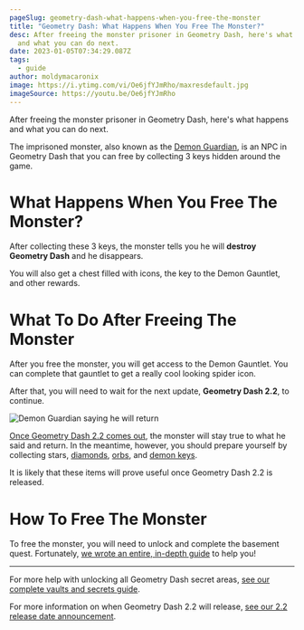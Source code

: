```yaml
---
pageSlug: geometry-dash-what-happens-when-you-free-the-monster
title: "Geometry Dash: What Happens When You Free The Monster?"
desc: After freeing the monster prisoner in Geometry Dash, here's what happens
  and what you can do next.
date: 2023-01-05T07:34:29.087Z
tags:
  - guide
author: moldymacaronix
image: https://i.ytimg.com/vi/Oe6jfYJmRho/maxresdefault.jpg
imageSource: https://youtu.be/Oe6jfYJmRho
---
```

After freeing the monster prisoner in Geometry Dash, here's what happens and what you can do next.

The imprisoned monster, also known as the [Demon Guardian](/posts/geometry-dash-how-to-unlock-the-basement-and-demon-guardian/), is an NPC in Geometry Dash that you can free by collecting 3 keys hidden around the game.

# What Happens When You Free The Monster?

After collecting these 3 keys, the monster tells you he will **destroy Geometry Dash** and he disappears.

You will also get a chest filled with icons, the key to the Demon Gauntlet, and other rewards.

# What To Do After Freeing The Monster

After you free the monster, you will get access to the Demon Gauntlet. You can complete that gauntlet to get a really cool looking spider icon.

After that, you will need to wait for the next update, **Geometry Dash 2.2**, to continue.

![Demon Guardian saying he will return](https://i.ytimg.com/vi/Lmsqt7m14GI/maxresdefault.jpg)

[Once Geometry Dash 2.2 comes out](/posts/geometry-dash-2-2-release-date-confirmed-2023/), the monster will stay true to what he said and return. In the meantime, however, you should prepare yourself by collecting stars, [diamonds](/posts/geometry-dash-how-to-get-diamonds-easy/), [orbs](/posts/geometry-dash-how-to-get-mana-orbs-easy/), and [demon keys](/posts/geometry-dash-how-to-get-demon-keys-easy/).

It is likely that these items will prove useful once Geometry Dash 2.2 is released.

# How To Free The Monster

To free the monster, you will need to unlock and complete the basement quest. Fortunately, [we wrote an entire, in-depth guide](/posts/geometry-dash-all-vaults-and-secrets-2022/#the-basement) to help you!

---

For more help with unlocking all Geometry Dash secret areas, [see our complete vaults and secrets guide](posts/geometry-dash-all-vaults-and-secrets-2022/).

For more information on when Geometry Dash 2.2 will release, [see our 2.2 release date announcement](/posts/geometry-dash-2-2-release-date-confirmed-2023/).